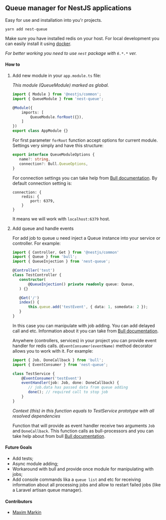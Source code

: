 ## Queue manager for NestJS applications
Easy for use and installation into you'r projects.

`yarn add nest-queue`

Make sure you have installed redis on your host. For local development you can easily install it using [docker](https://hub.docker.com/_/redis/).

*For better working you need to use `nest` package with `6.*.*` ver.*
#### How to

1) Add new module in your `app.module.ts` file:

    *This module (QueueModule) marked as global.*
    
    ```typescript
    import { Module } from '@nestjs/common';
    import { QueueModule } from 'nest-queue';
    
    @Module({
        imports: [
            QueueModule.forRoot({}),
        ]
    })
    export class AppModule {}
    ```
    
    For first parameter `forRoot` function accept options for current module.
    Settings very simply and have this structure:
    
    ```typescript
    export interface QueueModuleOptions {
       name?: string,
       connection?: Bull.QueueOptions,
    }
    ```
    
    For connection settings you can take help from [Bull documentation](https://optimalbits.github.io/bull/).
    By default connection setting is:
    ```
    connection: {
        redis: {
            port: 6379,
        }
    }
    ```

    It means we will work with `localhost:6379` host.

2) Add queue and handle events

    For add job to queue u need inject a Queue instance into your service or controller.
    For example:

    ```typescript
    import { Controller, Get } from '@nestjs/common'
    import { Queue } from 'bull';
    import { QueueInjection } from 'nest-queue';

    @Controller('test')
    class TestController {
       constructor(
           @QueueInjection() private readonly queue: Queue,
       ) {}
    
       @Get('/')
       index() {
           this.queue.add('testEvent', { data: 1, somedata: 2 });
       }
    }
    ```

    In this case you can manipulate with job adding. You can add delayed call and etc.
    Information about it you can take from [Bull documentation](https://optimalbits.github.io/bull/).

    Anywhere (controllers, services) in your project you can provide event handler for redis calls.
    `@EventConsumer(eventName)` method decorator allows you to work with it. For example:
    
    ```typescript
    import { Job, DoneCallback } from 'bull';
    import { EventConsumer } from 'nest-queue';
    
    class TestService {
        @EventConsumer('testEvent')
        eventHandler(job: Job, done: DoneCallback) {
           // job.data has passed data from queue adding
           done(); // required call to stop job
        }
    }
    ```
    
    *Context (this) in this function equals to TestService prototype with all resolved dependencies*
    
    Function that will provide as event handler receive two arguments `Job` and `DoneCallback`.
    This function calls as bull-processors and you can take help about from bull [Bull documentation](https://optimalbits.github.io/bull/).

#### Future Goals

* Add tests;
* Async module adding;
* Workaround with bull and provide once module for manipulating with jobs;
* Add console commands lika a `queue list` and etc for receiving information about
all processing jobs and allow to restart failed jobs (like a Laravel artisan queue manager).

#### Contributors

* [Maxim Markin](https://github.com/owl1n)
